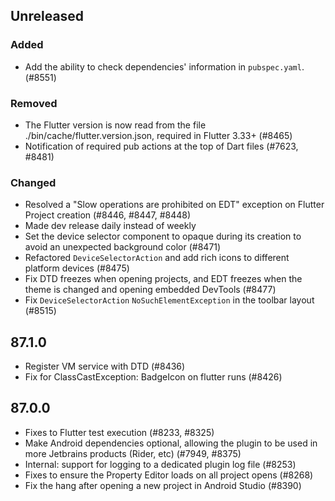 ## Unreleased

### Added

- Add the ability to check dependencies' information in `pubspec.yaml`. (#8551)

### Removed

- The Flutter version is now read from the file ./bin/cache/flutter.version.json, required in Flutter 3.33+ (#8465)
- Notification of required pub actions at the top of Dart files (#7623, #8481)

### Changed

- Resolved a "Slow operations are prohibited on EDT" exception on Flutter Project creation (#8446, #8447, #8448)
- Made dev release daily instead of weekly
- Set the device selector component to opaque during its creation to avoid an unexpected background color (#8471)
- Refactored `DeviceSelectorAction` and add rich icons to different platform devices (#8475)
- Fix DTD freezes when opening projects, and EDT freezes when the theme is changed and opening embedded DevTools (#8477)
- Fix `DeviceSelectorAction` `NoSuchElementException` in the toolbar layout (#8515)

## 87.1.0

- Register VM service with DTD (#8436)
- Fix for ClassCastException: BadgeIcon on flutter runs (#8426)

## 87.0.0

- Fixes to Flutter test execution (#8233, #8325)
- Make Android dependencies optional, allowing the plugin to be used in more Jetbrains products (Rider, etc) (#7949, #8375)
- Internal: support for logging to a dedicated plugin log file (#8253)
- Fixes to ensure the Property Editor loads on all project opens (#8268)
- Fix the hang after opening a new project in Android Studio (#8390)
